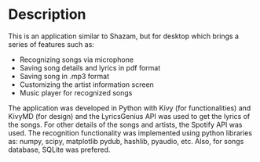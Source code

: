 # Description
 
This is an application similar to Shazam, but for desktop which brings a series of features such as:
- Recognizing songs via microphone
- Saving song details and lyrics in pdf format
- Saving song in .mp3 format
- Customizing the artist information screen
- Music player for recognized songs

  
The application was developed in Python with Kivy (for functionalities) and KivyMD (for design) and the LyricsGenius API was used to get the lyrics of the songs. For other details of the songs and artists, the Spotify API was used.
The recognition functionality was implemented using python libraries as: numpy, scipy, matplotlib pydub, hashlib, pyaudio, etc. Also, for songs database, SQLite was prefered.
